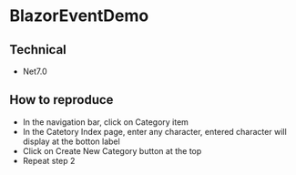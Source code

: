 # BlazorEventDemo

## Technical
- Net7.0

## How to reproduce
- In the navigation bar, click on Category item
- In the Catetory Index page, enter any character, entered character will display at the botton label
- Click on Create New Category button at the top
- Repeat step 2

